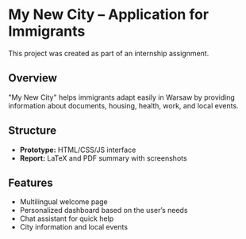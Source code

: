 # My New City – Application for Immigrants

This project was created as part of an internship assignment.

## Overview
"My New City" helps immigrants adapt easily in Warsaw by providing information about documents, housing, health, work, and local events.

## Structure
- **Prototype:** HTML/CSS/JS interface
- **Report:** LaTeX and PDF summary with screenshots

## Features
- Multilingual welcome page  
- Personalized dashboard based on the user’s needs  
- Chat assistant for quick help  
- City information and local events
